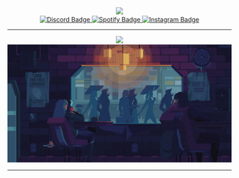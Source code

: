 <div align="center">
  <img src="https://media.giphy.com/media/l0MYO4fEYNLqpjWcU/giphy.gif" width="329">
</div>

<div align="center">
  <a href="https://discordapp.com/users/1098339239432835162">
    <img src="https://img.shields.io/badge/Discord-black?style=for-the-badge&logo=discord&logoColor=skyblue" alt="Discord Badge">
  </a>
  <a href="https://open.spotify.com/user/tca9mi98sda5spbadlzh6hkl0?si=2b59be16396d42b0">
    <img src="https://img.shields.io/badge/spotify-black?style=for-the-badge&logo=spotify&logoColor=brightgreen" alt="Spotify Badge">
  </a>
  <a href="https://www.instagram.com/solanaceae_solanum/">
    <img src="https://img.shields.io/badge/instagram-black?style=for-the-badge&logo=instagram&logoColor=hotpink" alt="Instagram Badge">
  </a>
</div>

---
<div id="tools" align="center">
  <img src="https://github.com/dekrypted/dekrypted/blob/output/github-contribution-grid-snake-dark.svg#gh-dark-mode-only"/>
</div>

<div align="center">
  <img src="https://github.com/HawksDev/HawksDev/blob/main/SociableCleanErmine-max-1mb.gif" width="850">
</div>

---
